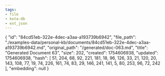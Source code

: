 ```yaml
---
tags:
- file
- kota-db
- ext_json
---
```

{
  "id": "84cd51eb-322e-4dec-a3aa-a193739b6942",
  "file_path": "./examples-data/personal-kb/documents/84cd51eb-322e-4dec-a3aa-a193739b6942.md",
  "original_path": "/generated/doc-063.md",
  "title": "Generated Document 63",
  "size": 202,
  "created": 1754606938,
  "updated": 1754606938,
  "hash": [
    51,
    204,
    68,
    92,
    221,
    181,
    18,
    96,
    126,
    33,
    21,
    120,
    20,
    143,
    108,
    77,
    19,
    74,
    226,
    161,
    74,
    83,
    29,
    146,
    241,
    141,
    5,
    80,
    253,
    96,
    72,
    242
  ],
  "embedding": null
}